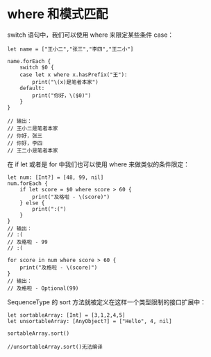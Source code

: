 # where 和模式匹配

switch 语句中，我们可以使用 where 来限定某些条件 case：

	let name = ["王小二","张三","李四","王二小"]
	
	name.forEach {
	    switch $0 {
	    case let x where x.hasPrefix("王"):
	        print("\(x)是笔者本家")
	    default:
	        print("你好，\($0)")
	    }
	}
	
	// 输出：
	// 王小二是笔者本家
	// 你好，张三
	// 你好，李四
	// 王二小是笔者本家
	
在 if let 或者是 for 中我们也可以使用 where 来做类似的条件限定：

	let num: [Int?] = [48, 99, nil]
	num.forEach {
	    if let score = $0 where score > 60 {
	        print("及格啦 - \(score)")
	    } else {
	        print(":(")
	    }
	}
	// 输出：
	// :(
	// 及格啦 - 99
	// :(
	
	for score in num where score > 60 {
	    print("及格啦 - \(score)")
	}
	// 输出：
	// 及格啦 - Optional(99)

SequenceType 的 sort 方法就被定义在这样一个类型限制的接口扩展中：

	let sortableArray: [Int] = [3,1,2,4,5]
	let unsortableArray: [AnyObject?] = ["Hello", 4, nil]
	
	sortableArray.sort()
	
	//unsortableArray.sort()无法编译
